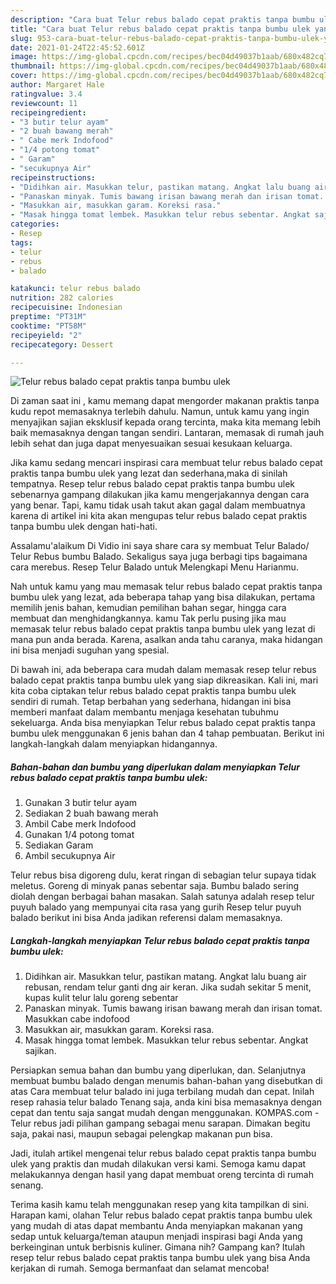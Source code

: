 ```yaml
---
description: "Cara buat Telur rebus balado cepat praktis tanpa bumbu ulek yang enak Untuk Jualan"
title: "Cara buat Telur rebus balado cepat praktis tanpa bumbu ulek yang enak Untuk Jualan"
slug: 953-cara-buat-telur-rebus-balado-cepat-praktis-tanpa-bumbu-ulek-yang-enak-untuk-jualan
date: 2021-01-24T22:45:52.601Z
image: https://img-global.cpcdn.com/recipes/bec04d49037b1aab/680x482cq70/telur-rebus-balado-cepat-praktis-tanpa-bumbu-ulek-foto-resep-utama.jpg
thumbnail: https://img-global.cpcdn.com/recipes/bec04d49037b1aab/680x482cq70/telur-rebus-balado-cepat-praktis-tanpa-bumbu-ulek-foto-resep-utama.jpg
cover: https://img-global.cpcdn.com/recipes/bec04d49037b1aab/680x482cq70/telur-rebus-balado-cepat-praktis-tanpa-bumbu-ulek-foto-resep-utama.jpg
author: Margaret Hale
ratingvalue: 3.4
reviewcount: 11
recipeingredient:
- "3 butir telur ayam"
- "2 buah bawang merah"
- " Cabe merk Indofood"
- "1/4 potong tomat"
- " Garam"
- "secukupnya Air"
recipeinstructions:
- "Didihkan air. Masukkan telur, pastikan matang. Angkat lalu buang air rebusan, rendam telur ganti dng air keran. Jika sudah sekitar 5 menit, kupas kulit telur lalu goreng sebentar"
- "Panaskan minyak. Tumis bawang irisan bawang merah dan irisan tomat. Masukkan cabe indofood"
- "Masukkan air, masukkan garam. Koreksi rasa."
- "Masak hingga tomat lembek. Masukkan telur rebus sebentar. Angkat sajikan."
categories:
- Resep
tags:
- telur
- rebus
- balado

katakunci: telur rebus balado 
nutrition: 282 calories
recipecuisine: Indonesian
preptime: "PT31M"
cooktime: "PT58M"
recipeyield: "2"
recipecategory: Dessert

---
```



![Telur rebus balado cepat praktis tanpa bumbu ulek](https://img-global.cpcdn.com/recipes/bec04d49037b1aab/680x482cq70/telur-rebus-balado-cepat-praktis-tanpa-bumbu-ulek-foto-resep-utama.jpg)

Di zaman  saat ini , kamu memang dapat mengorder makanan praktis tanpa kudu repot memasaknya terlebih dahulu. Namun, untuk kamu yang ingin menyajikan sajian eksklusif kepada orang tercinta, maka kita memang lebih baik memasaknya dengan tangan sendiri. Lantaran, memasak di rumah jauh lebih sehat dan juga dapat menyesuaikan sesuai kesukaan keluarga.

Jika kamu sedang mencari inspirasi cara membuat telur rebus balado cepat praktis tanpa bumbu ulek yang lezat dan sederhana,maka di sinilah tempatnya. Resep telur rebus balado cepat praktis tanpa bumbu ulek  sebenarnya gampang dilakukan jika kamu mengerjakannya dengan cara yang benar. Tapi, kamu tidak usah takut akan gagal dalam membuatnya 
karena di artikel ini kita akan mengupas telur rebus balado cepat praktis tanpa bumbu ulek dengan hati-hati.  

Assalamu&#39;alaikum Di Vidio ini saya share cara sy membuat Telur Balado/ Telur Rebus bumbu Balado. Sekaligus saya juga berbagi tips bagaimana cara merebus. Resep Telur Balado untuk Melengkapi Menu Harianmu.

Nah untuk kamu yang mau memasak telur rebus balado cepat praktis tanpa bumbu ulek yang lezat, ada beberapa tahap yang bisa dilakukan, pertama memilih jenis bahan, kemudian pemilihan bahan segar, hingga cara membuat dan menghidangkannya. kamu Tak perlu pusing jika mau memasak telur rebus balado cepat praktis tanpa bumbu ulek yang lezat di mana pun anda berada. Karena, asalkan anda  tahu caranya, maka hidangan ini bisa menjadi suguhan yang spesial.

Di bawah ini, ada beberapa cara mudah dalam memasak resep telur rebus balado cepat praktis tanpa bumbu ulek yang siap dikreasikan. Kali ini, mari kita coba ciptakan telur rebus balado cepat praktis tanpa bumbu ulek sendiri di rumah. Tetap berbahan yang sederhana, hidangan ini bisa memberi manfaat dalam membantu menjaga kesehatan tubuhmu sekeluarga. Anda bisa menyiapkan Telur rebus balado cepat praktis tanpa bumbu ulek menggunakan 6 jenis bahan dan 4 tahap pembuatan. Berikut ini langkah-langkah dalam menyiapkan hidangannya.

<!--inarticleads1-->

##### Bahan-bahan dan bumbu yang diperlukan dalam menyiapkan Telur rebus balado cepat praktis tanpa bumbu ulek:

1. Gunakan 3 butir telur ayam
1. Sediakan 2 buah bawang merah
1. Ambil  Cabe merk Indofood
1. Gunakan 1/4 potong tomat
1. Sediakan  Garam
1. Ambil secukupnya Air


Telur rebus bisa digoreng dulu, kerat ringan di sebagian telur supaya tidak meletus. Goreng di minyak panas sebentar saja. Bumbu balado sering diolah dengan berbagai bahan masakan. Salah satunya adalah resep telur puyuh balado yang mempunyai cita rasa yang gurih Resep telur puyuh balado berikut ini bisa Anda jadikan referensi dalam memasaknya. 

<!--inarticleads2-->

##### Langkah-langkah menyiapkan Telur rebus balado cepat praktis tanpa bumbu ulek:

1. Didihkan air. Masukkan telur, pastikan matang. Angkat lalu buang air rebusan, rendam telur ganti dng air keran. Jika sudah sekitar 5 menit, kupas kulit telur lalu goreng sebentar
1. Panaskan minyak. Tumis bawang irisan bawang merah dan irisan tomat. Masukkan cabe indofood
1. Masukkan air, masukkan garam. Koreksi rasa.
1. Masak hingga tomat lembek. Masukkan telur rebus sebentar. Angkat sajikan.


Persiapkan semua bahan dan bumbu yang diperlukan, dan. Selanjutnya membuat bumbu balado dengan menumis bahan-bahan yang disebutkan di atas Cara membuat telur balado ini juga terbilang mudah dan cepat. Inilah resep rahasia telur balado Tenang saja, anda kini bisa memasaknya dengan cepat dan tentu saja sangat mudah dengan menggunakan. KOMPAS.com - Telur rebus jadi pilihan gampang sebagai menu sarapan. Dimakan begitu saja, pakai nasi, maupun sebagai pelengkap makanan pun bisa. 

Jadi, itulah artikel mengenai  telur rebus balado cepat praktis tanpa bumbu ulek  yang praktis dan mudah dilakukan versi kami. Semoga kamu dapat melakukannya dengan hasil yang dapat membuat oreng tercinta di rumah senang. 

Terima kasih kamu telah menggunakan resep yang kita tampilkan di sini. Harapan kami, olahan  Telur rebus balado cepat praktis tanpa bumbu ulek yang mudah di atas dapat membantu Anda menyiapkan makanan yang sedap untuk keluarga/teman ataupun menjadi inspirasi bagi Anda yang berkeinginan untuk berbisnis kuliner. Gimana nih? Gampang kan? Itulah resep telur rebus balado cepat praktis tanpa bumbu ulek yang bisa Anda kerjakan di rumah. Semoga bermanfaat dan selamat mencoba!

